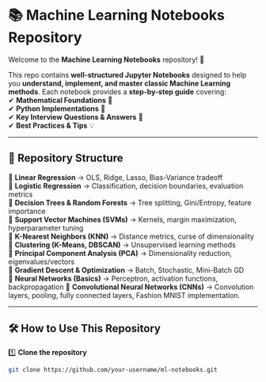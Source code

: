 # 📚 Machine Learning Notebooks Repository  

Welcome to the **Machine Learning Notebooks** repository! 🚀  

This repo contains **well-structured Jupyter Notebooks** designed to help you **understand, implement, and master classic Machine Learning methods**. Each notebook provides a **step-by-step guide** covering:  
✔ **Mathematical Foundations** 🧮  
✔ **Python Implementations** 🐍  
✔ **Key Interview Questions & Answers** 🎯  
✔ **Best Practices & Tips** 💡  

---

## 📂 Repository Structure  

🔹 **Linear Regression** → OLS, Ridge, Lasso, Bias-Variance tradeoff  
🔹 **Logistic Regression** → Classification, decision boundaries, evaluation metrics  
🔹 **Decision Trees & Random Forests** → Tree splitting, Gini/Entropy, feature importance  
🔹 **Support Vector Machines (SVMs)** → Kernels, margin maximization, hyperparameter tuning  
🔹 **K-Nearest Neighbors (KNN)** → Distance metrics, curse of dimensionality  
🔹 **Clustering (K-Means, DBSCAN)** → Unsupervised learning methods  
🔹 **Principal Component Analysis (PCA)** → Dimensionality reduction, eigenvalues/vectors  
🔹 **Gradient Descent & Optimization** → Batch, Stochastic, Mini-Batch GD  
🔹 **Neural Networks (Basics)** → Perceptron, activation functions, backpropagation
🔹 **Convolutional Neural Networks (CNNs)** → Convolution layers, pooling, fully connected layers, Fashion MNIST implementation.

---

## 🛠 How to Use This Repository  

1️⃣ **Clone the repository**  
```bash
git clone https://github.com/your-username/ml-notebooks.git
